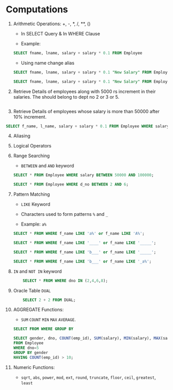 # Computations

1. Arithmetic Operations: +, -, \*, /, \*\*, ()

   - In SELECT Query & In WHERE Clause

   - Example:

   ```sql
   SELECT fname, lname, salary + salary * 0.1 FROM Employee
   ```

   - Using name change alias

   ```sql
   SELECT fname, lname, salary + salary * 0.1 "New Salary" FROM Employee
   ```

   ```sql
   SELECT fname, lname, salary + salary * 0.1 "New Salary" FROM Employee WHERE dno=5
   ```

2. Retrieve Details of employees along with 5000 rs increment in their salaries. The should belong to dept no 2 or 3 or 5.

```sql

```

3. Retrieve Details of employees whose salary is more than 50000 after 10% increment.

```sql
SELECT f_name, l_name, salary + salary * 0.1 FROM Employee WHERE salary + salary * 0.1 > 50000;
```

4. Aliasing

5. Logical Operators

6. Range Searching

   - `BETWEEN` and `AND` keyword

   ```sql
   SELECT * FROM Employee WHERE salary BETWEEN 50000 AND 100000;
   ```

   ```sql
   SELECT * FROM Employee WHERE d_no BETWEEN 2 AND 6;
   ```

7. Pattern Matching

   - `LIKE` Keyword

   - Characters used to form patterns `%` and `_`

   - Example: `a%`

   ```sql
   SELECT * FROM WHERE f_name LIKE 'a%' or f_name LIKE 'A%';
   ```

   ```sql
   SELECT * FROM WHERE f_name LIKE '____' or f_name LIKE '_____';
   ```

   ```sql
   SELECT * FROM WHERE f_name LIKE 'b___' or f_name LIKE '_____';
   ```

   ```sql
   SELECT * FROM WHERE f_name LIKE 'b___' or f_name LIKE '_a%';
   ```

8. `IN` and `NOT IN` keyword

   ```sql
       SELECT * FROM WHERE dno IN (2,4,6,8);
   ```

9. Oracle Table `DUAL`

   ```sql
       SELECT 2 + 2 FROM DUAL;
   ```

10. AGGREGATE Functions:

    - `SUM` `COUNT` `MIN` `MAX` `AVERAGE`.

    ```sql
    SELECT FROM WHERE GROUP BY
    ```

    ```sql
    SELECT gender, dno, COUNT(emp_id), SUM(salary), MIN(salary), MAX(salary). AVG(salary)
    FROM Employee
    WHERE dno=5
    GROUP BY gender
    HAVING COUNT(emp_id) > 10;
    ```

11. Numeric Functions:

    - `sqrt`, `abs`, `power`, `mod`, `ext`, `round`, `truncate`, `floor`, `ceil`, `greatest`, `least`
